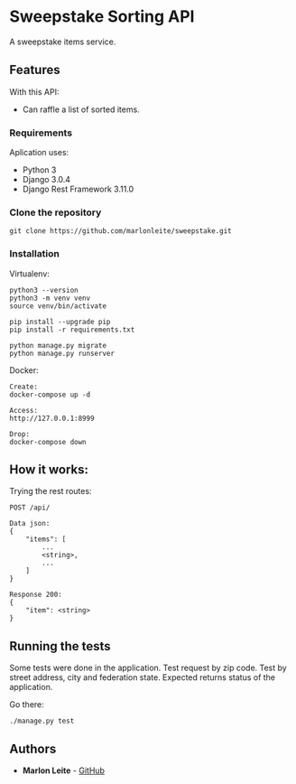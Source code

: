 # Sweepstake Sorting API

A sweepstake items service.

## Features

With this API:
- Can raffle a list of sorted items.

### Requirements

Aplication uses:

- Python 3
- Django 3.0.4
- Django Rest Framework 3.11.0

### Clone the repository
```
git clone https://github.com/marlonleite/sweepstake.git
```

### Installation

Virtualenv:
```
python3 --version
python3 -m venv venv
source venv/bin/activate
 
pip install --upgrade pip
pip install -r requirements.txt

python manage.py migrate
python manage.py runserver
```

Docker:
```
Create:
docker-compose up -d

Access:
http://127.0.0.1:8999

Drop:
docker-compose down

```

## How it works:

Trying the rest routes:

```
POST /api/
```

```
Data json:
{
    "items": [
        ...
        <string>,
        ...
    ]
}
```

```
Response 200:
{
    "item": <string>
}
```

## Running the tests

Some tests were done in the application. 
Test request by zip code. Test by street address, city and federation state. 
Expected returns status of the application.

Go there:
```
./manage.py test
```

## Authors

* **Marlon Leite** - [GitHub](https://github.com/marlonleite)

